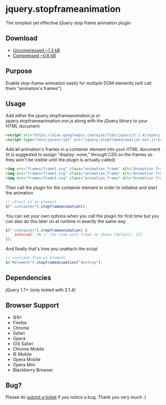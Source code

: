 # jquery.stopframeanimation
The simplest yet effective jQuery stop frame animation plugin

Download
--------
* [Uncompressed ~1.3 kB](https://raw.github.com/afklondon/jquery.stopframeanimation/master/src/jquery.stopframeanimation.js)
* [Compressed ~0.6 kB](https://raw.github.com/afklondon/jquery.stopframeanimation/master/src/jquery.stopframeanimation.min.js)

Purpose
-------
Enable stop-frame-animation easily for multiple DOM elements (will call them "animation's frames")

Usage
-----
Add either the jquery.stopframeanimation.js or jquery.stopframeanimation.min.js along with the jQuery library to your HTML document

```html
<script src="https://ajax.googleapis.com/ajax/libs/jquery/2.1.4/jquery.min.js"></script>
<script type="text/javascript" src="jquery.stopframeanimation.min.js"></script>
```

Add all animation's frames in a container element into your HTML document (it is suggested to assign "display: none;" through CSS on the frames so they won't be visible until the plugin is actually called)

```html
<img src="frames/frame1.svg" class="animation_frame" alt="Animation frame" onerror="$(this).hide();" style="display: none;">
<img src="frames/frame2.svg" class="animation_frame" alt="Animation frame" onerror="$(this).hide();" style="display: none;">
<img src="frames/frame3.svg" class="animation_frame" alt="Animation frame" onerror="$(this).hide();" style="display: none;">
```

Then call the plugin for the container element in order to initialise and start the animation

```javascript
// attach to an element
$(".container").stopframeanimation();
```

You can set your own options when you call the plugin for first time but you can also do this later on at runtime in exactly the same way

```javascript
$(".container").stopframeanimation( {
    interval: 30 // the time each frame is shown [default: 15]
});
```

And finally that's how you unattach the script

```javascript
// unattach from an element
$("#element").stopframeanimation("destroy");
```

Dependencies
-------
jQuery 1.7+ (only tested with 2.1.4)

Browser Support
-------
* IE9+
* Firefox
* Chrome
* Safari
* Opera
* iOS Safari
* Chrome Mobile
* IE Mobile
* Opera Mobile
* Opera Mini
* Blackberry Browser

Bug?
-------
Please do [submit a ticket](https://github.com/afklondon/jquery.stopframeanimation/issues/new) if you notice a bug. Thank you very much :)

